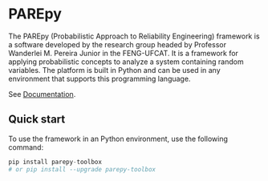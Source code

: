 # PAREpy

The PAREpy (Probabilistic Approach to Reliability Engineering) framework is a software developed by the research group headed by Professor Wanderlei M. Pereira Junior in the FENG-UFCAT. It is a framework for applying probabilistic concepts to analyze a system containing random variables. The platform is built in Python and can be used in any environment that supports this programming language.

See [Documentation](https://wmpjrufg.github.io/PAREPY/).

## Quick start

To use the framework in an Python environment, use the following command:

```python
pip install parepy-toolbox
# or pip install --upgrade parepy-toolbox
```

